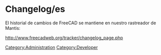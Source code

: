 # Changelog/es

 El historial de cambios de FreeCAD se mantiene en nuestro rastreador de Mantis:

<http://www.freecadweb.org/tracker/changelog_page.php>




[Category:Administration](Category:Administration.md) [Category:Developer](Category:Developer.md)
